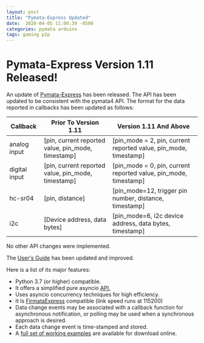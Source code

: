 ```yaml
---
layout: post
title: "Pymata-Express Updated"
date:  2020-04-05 11:00:39 -0500
categories: pymata arduino
tags: gaming p2p
---
```


# Pymata-Express Version 1.11 Released!
An update of [Pymata-Express](https://mryslab.github.io/pymata-express/)
has been released. The API has been updated to be consistent with the
pymata4 API. The format for the data reported in callbacks has been updated
as follows:

| Callback | Prior To Version 1.11| Version 1.11 And Above |
|---------------------- |--------------|------|
| analog input	| [pin, current reported value, pin_mode, timestamp]| [pin_mode = 2, pin, current reported value, pin_mode, timestamp] 	|
| digital input |[pin, current reported value, pin_mode, timestamp]| [pin_mode = 0, pin, current reported value, pin_mode, timestamp]|	|
| hc-sr04| [pin, distance]	| [pin_mode=12, trigger pin number, distance, timestamp]|
| i2c | [Device address, data bytes] |[pin_mode=6, i2c device address, data bytes, timestamp]|

No other API changes were implemented. 

The [User's Guide](https://mryslab.github.io/pymata-express/) has been updated and improved.

Here is a list of its major features:

* Python 3.7 (or higher) compatible.
* It offers a simplified pure asyncio [API.](https://htmlpreview.github.com/?https://github.com/MrYsLab/pymata-express/blob/master/html/pymata_express/index.html)
* Uses asyncio concurrency techniques for high efficiency.
* It Is [FirmataExpress](https://github.com/MrYsLab/FirmataExpress) compatible (link speed runs at 115200)
* Data change events may be associated with a callback function for asynchronous 
notification, or polling may be used when a synchronous approach is desired.
* Each data change event is time-stamped and stored.
* A [full set of working examples](https://github.com/MrYsLab/pymata-express/tree/master/examples)
 are available for download online.




 

